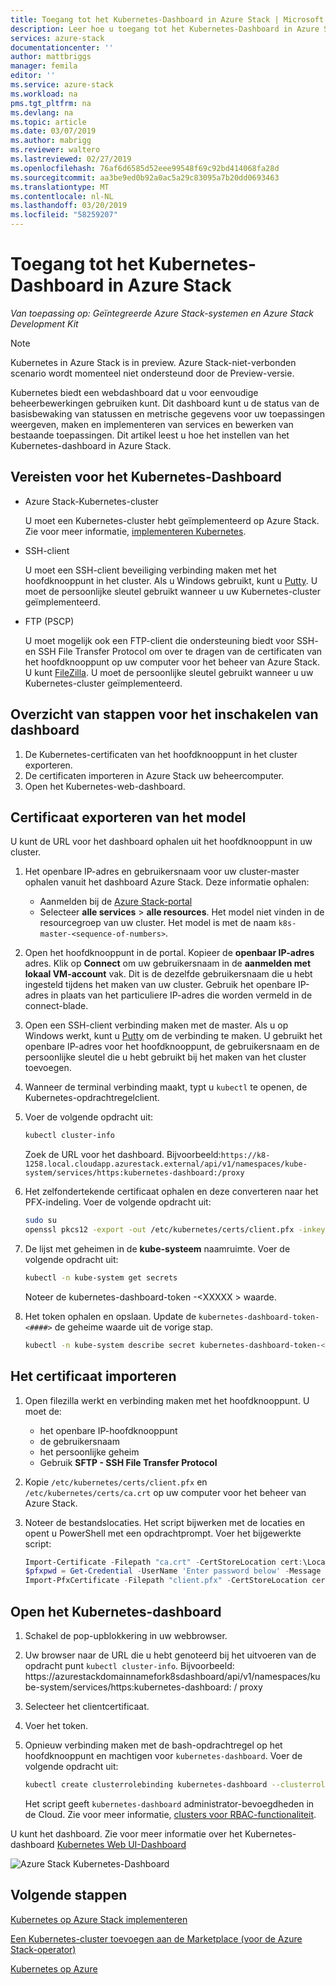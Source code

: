 ```yaml
---
title: Toegang tot het Kubernetes-Dashboard in Azure Stack | Microsoft Docs
description: Leer hoe u toegang tot het Kubernetes-Dashboard in Azure Stack
services: azure-stack
documentationcenter: ''
author: mattbriggs
manager: femila
editor: ''
ms.service: azure-stack
ms.workload: na
pms.tgt_pltfrm: na
ms.devlang: na
ms.topic: article
ms.date: 03/07/2019
ms.author: mabrigg
ms.reviewer: waltero
ms.lastreviewed: 02/27/2019
ms.openlocfilehash: 76af6d6585d52eee99548f69c92bd414068fa28d
ms.sourcegitcommit: aa3be9ed0b92a0ac5a29c83095a7b20dd0693463
ms.translationtype: MT
ms.contentlocale: nl-NL
ms.lasthandoff: 03/20/2019
ms.locfileid: "58259207"
---
```

# <a name="access-the-kubernetes-dashboard-in-azure-stack"></a>Toegang tot het Kubernetes-Dashboard in Azure Stack 

*Van toepassing op: Geïntegreerde Azure Stack-systemen en Azure Stack Development Kit* 
> [!Note]   
> Kubernetes in Azure Stack is in preview. Azure Stack-niet-verbonden scenario wordt momenteel niet ondersteund door de Preview-versie. 

Kubernetes biedt een webdashboard dat u voor eenvoudige beheerbewerkingen gebruiken kunt. Dit dashboard kunt u de status van de basisbewaking van statussen en metrische gegevens voor uw toepassingen weergeven, maken en implementeren van services en bewerken van bestaande toepassingen. Dit artikel leest u hoe het instellen van het Kubernetes-dashboard in Azure Stack.

## <a name="prerequisites-for-kubernetes-dashboard"></a>Vereisten voor het Kubernetes-Dashboard

* Azure Stack-Kubernetes-cluster

    U moet een Kubernetes-cluster hebt geïmplementeerd op Azure Stack. Zie voor meer informatie, [implementeren Kubernetes](azure-stack-solution-template-kubernetes-deploy.md).

* SSH-client

    U moet een SSH-client beveiliging verbinding maken met het hoofdknooppunt in het cluster. Als u Windows gebruikt, kunt u [Putty](https://docs.microsoft.com/azure/marketplace/cloud-partner-portal/virtual-machine/cpp-connect-vm). U moet de persoonlijke sleutel gebruikt wanneer u uw Kubernetes-cluster geïmplementeerd.

* FTP (PSCP)

    U moet mogelijk ook een FTP-client die ondersteuning biedt voor SSH- en SSH File Transfer Protocol om over te dragen van de certificaten van het hoofdknooppunt op uw computer voor het beheer van Azure Stack. U kunt [FileZilla](https://filezilla-project.org/download.php?type=client). U moet de persoonlijke sleutel gebruikt wanneer u uw Kubernetes-cluster geïmplementeerd.

## <a name="overview-of-steps-to-enable-dashboard"></a>Overzicht van stappen voor het inschakelen van dashboard

1.  De Kubernetes-certificaten van het hoofdknooppunt in het cluster exporteren. 
2.  De certificaten importeren in Azure Stack uw beheercomputer.
2.  Open het Kubernetes-web-dashboard. 

## <a name="export-certificate-from-the-master"></a>Certificaat exporteren van het model 

U kunt de URL voor het dashboard ophalen uit het hoofdknooppunt in uw cluster.

1. Het openbare IP-adres en gebruikersnaam voor uw cluster-master ophalen vanuit het dashboard Azure Stack. Deze informatie ophalen:

    - Aanmelden bij de [Azure Stack-portal](https://portal.local.azurestack.external/)
    - Selecteer **alle services** > **alle resources**. Het model niet vinden in de resourcegroep van uw cluster. Het model is met de naam `k8s-master-<sequence-of-numbers>`. 

2. Open het hoofdknooppunt in de portal. Kopieer de **openbaar IP-adres** adres. Klik op **Connect** om uw gebruikersnaam in de **aanmelden met lokaal VM-account** vak. Dit is de dezelfde gebruikersnaam die u hebt ingesteld tijdens het maken van uw cluster. Gebruik het openbare IP-adres in plaats van het particuliere IP-adres die worden vermeld in de connect-blade.

3.  Open een SSH-client verbinding maken met de master. Als u op Windows werkt, kunt u [Putty](https://docs.microsoft.com/azure/marketplace/cloud-partner-portal/virtual-machine/cpp-connect-vm) om de verbinding te maken. U gebruikt het openbare IP-adres voor het hoofdknooppunt, de gebruikersnaam en de persoonlijke sleutel die u hebt gebruikt bij het maken van het cluster toevoegen.

4.  Wanneer de terminal verbinding maakt, typt u `kubectl` te openen, de Kubernetes-opdrachtregelclient.

5. Voer de volgende opdracht uit:

    ```Bash   
    kubectl cluster-info 
    ``` 
    Zoek de URL voor het dashboard. Bijvoorbeeld:`https://k8-1258.local.cloudapp.azurestack.external/api/v1/namespaces/kube-system/services/https:kubernetes-dashboard:/proxy`

6.  Het zelfondertekende certificaat ophalen en deze converteren naar het PFX-indeling. Voer de volgende opdracht uit:

    ```Bash  
    sudo su 
    openssl pkcs12 -export -out /etc/kubernetes/certs/client.pfx -inkey /etc/kubernetes/certs/client.key  -in /etc/kubernetes/certs/client.crt -certfile /etc/kubernetes/certs/ca.crt 
    ```

7.  De lijst met geheimen in de **kube-systeem** naamruimte. Voer de volgende opdracht uit:

    ```Bash  
    kubectl -n kube-system get secrets
    ```

    Noteer de kubernetes-dashboard-token -\<XXXXX > waarde. 

8.  Het token ophalen en opslaan. Update de `kubernetes-dashboard-token-<####>` de geheime waarde uit de vorige stap.

    ```Bash  
    kubectl -n kube-system describe secret kubernetes-dashboard-token-<####>| awk '$1=="token:"{print $2}' 
    ```

## <a name="import-the-certificate"></a>Het certificaat importeren

1. Open filezilla werkt en verbinding maken met het hoofdknooppunt. U moet de:

    - het openbare IP-hoofdknooppunt
    - de gebruikersnaam
    - het persoonlijke geheim
    - Gebruik **SFTP - SSH File Transfer Protocol**

2. Kopie `/etc/kubernetes/certs/client.pfx` en `/etc/kubernetes/certs/ca.crt` op uw computer voor het beheer van Azure Stack.

3. Noteer de bestandslocaties. Het script bijwerken met de locaties en opent u PowerShell met een opdrachtprompt. Voer het bijgewerkte script:  

    ```PowerShell   
    Import-Certificate -Filepath "ca.crt" -CertStoreLocation cert:\LocalMachine\Root 
    $pfxpwd = Get-Credential -UserName 'Enter password below' -Message 'Enter password below' 
    Import-PfxCertificate -Filepath "client.pfx" -CertStoreLocation cert:\CurrentUser\My -Password $pfxpwd.Password 
    ``` 

## <a name="open-the-kubernetes-dashboard"></a>Open het Kubernetes-dashboard 

1. Schakel de pop-upblokkering in uw webbrowser.

2. Uw browser naar de URL die u hebt genoteerd bij het uitvoeren van de opdracht punt `kubectl cluster-info`. Bijvoorbeeld: https:\//azurestackdomainnamefork8sdashboard/api/v1/namespaces/kube-system/services/https:kubernetes-dashboard: / proxy 
3. Selecteer het clientcertificaat.
4. Voer het token. 
5. Opnieuw verbinding maken met de bash-opdrachtregel op het hoofdknooppunt en machtigen voor `kubernetes-dashboard`. Voer de volgende opdracht uit:

    ```Bash  
    kubectl create clusterrolebinding kubernetes-dashboard --clusterrole=cluster-admin --serviceaccount=kube-system:kubernetes-dashboard 
    ``` 

    Het script geeft `kubernetes-dashboard` administrator-bevoegdheden in de Cloud. Zie voor meer informatie, [clusters voor RBAC-functionaliteit](https://docs.microsoft.com/azure/aks/kubernetes-dashboard).

U kunt het dashboard. Zie voor meer informatie over het Kubernetes-dashboard [Kubernetes Web UI-Dashboard](https://kubernetes.io/docs/tasks/access-application-cluster/web-ui-dashboard/) 

![Azure Stack Kubernetes-Dashboard](media/azure-stack-solution-template-kubernetes-dashboard/azure-stack-kub-dashboard.png)

## <a name="next-steps"></a>Volgende stappen 

[Kubernetes op Azure Stack implementeren](azure-stack-solution-template-kubernetes-deploy.md)  

[Een Kubernetes-cluster toevoegen aan de Marketplace (voor de Azure Stack-operator)](../azure-stack-solution-template-kubernetes-cluster-add.md)  

[Kubernetes op Azure](https://docs.microsoft.com/azure/container-service/kubernetes/container-service-kubernetes-walkthrough)  
